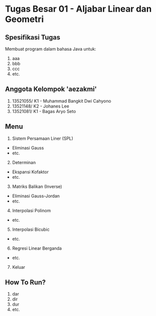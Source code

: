 # Tugas Besar 01 - Aljabar Linear dan Geometri

## Spesifikasi Tugas
Membuat program dalam bahasa Java untuk:
1. aaa
2. bbb
3. ccc
4. etc.

## Anggota Kelompok 'aezakmi'
1. 13521055/ K1 - Muhammad Bangkit Dwi Cahyono
2. 13521148/ K2 - Johanes Lee
3. 13521081/ K1 - Bagas Aryo Seto

## Menu
1. Sistem Persamaan Liner (SPL)
  - Eliminasi Gauss
  - etc.
2. Determinan
  - Ekspansi Kofaktor
  - etc.
3. Matriks Balikan (Inverse)
  - Eliminasi Gauss-Jordan
  - etc.
4. Interpolasi Polinom
  - etc.
5. Interpolasi Bicubic
  - etc.
6. Regresi Linear Berganda
  - etc.
7. Keluar

## How To Run?
1. dar
2. dir
3. dur
4. etc.
